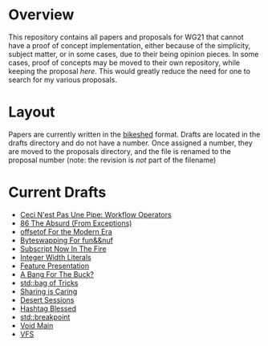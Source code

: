 # Overview

This repository contains all papers and proposals for WG21 that cannot have
a proof of concept implementation, either because of the simplicity, subject
matter, or in some cases, due to their being opinion pieces. In some cases,
proof of concepts may be moved to their own repository, while keeping the
proposal *here*. This would greatly reduce the need for one to search for
my various proposals.

# Layout

Papers are currently written in the [bikeshed][1] format. Drafts are located in
the drafts directory and do not have a number. Once assigned a number, they are
moved to the proposals directory, and the file is renamed to the proposal
number (note: the revision is *not* part of the filename)

# Current Drafts

 * [Ceci N'est Pas Une Pipe: Workflow Operators]()
 * [86 The Absurd (From Exceptions)]()
 * [offsetof For the Modern Era]()
 * [Byteswapping For fun&&nuf](https://api.csswg.org/bikeshed/?force=1&url=https://git.io/fAvW7)
 * [Subscript Now In The Fire]()
 * [Integer Width Literals]()
 * [Feature Presentation]()
 * [A Bang For The Buck?]()
 * [std::bag of Tricks]()
 * [Sharing is Caring]()
 * [Desert Sessions]()
 * [Hashtag Blessed]()
 * [std::breakpoint]()
 * [Void Main]()
 * [VFS]()
<!-- * [Subtuples and Domtuples]() -->

[1]: https://github.com/tabatkins/bikeshed
